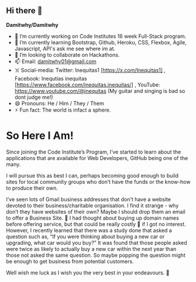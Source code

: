 ## Hi there 👋


**Damitwhy/Damitwhy**

- 🔭 I’m currently working on Code Institutes 16 week Full-Stack program.
- 🌱 I’m currently learning Bootstrap, Github, Heroku, CSS, Flexbox, Agile, Javascript, API's ask me see where im at.
- 👯 I’m looking to collaborate on Hackathons.
- 📫 Email: damitwhy01@gmail.com
- ☠️ Social-media: Twitter: Inequitas1 [https://x.com/Inequitas1] , Facebook: Inequtias inequitas [https://www.facebook.com/inequitas.inequitas/] , YouTube: https://www.youtube.com/@inequitas (My guitar and singing is bad so dont judge me!)
- 😄 Pronouns: He / Him / They / Them
- ⚡ Fun fact: The world is infact a sphere.

# So Here I Am!

Since joining the Code Institute’s Program, I’ve started to learn about the applications that are available for Web Developers, GitHub being one of the many.

I will pursue this as best I can, perhaps becoming good enough to build sites for local community groups who don’t have the funds or the know-how to produce their own.

I’ve seen lots of Gmail business addresses that don’t have a website devoted to their business/charitable organisation. I find it strange - why don’t they have websites of their own? Maybe I should drop them an email to offer a Business Site. 🙊 I had thought about buying up domain names before offering service, but that could be really costly 🙉 if I got no interest. However, I recently learned that there was a study done that asked a question such as, “If you were thinking about buying a new car or upgrading, what car would you buy?” It was found that those people asked were twice as likely to actually buy a new car within the next year than those not asked the same question. So maybe popping the question might be enough to get business from potential customers.

Well wish me luck as I wish you the very best in your endeavours. 🤟

